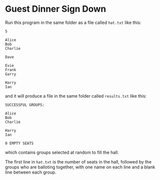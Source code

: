 Guest Dinner Sign Down
======================

Run this program in the same folder as a file called `hat.txt` like this:

```
5

Alice
Bob
Charlie

Dave

Evie
Frank
Garry

Harry
Ian
```

and it will produce a file in the same folder called `results.txt` like this:

```
SUCCESSFUL GROUPS:

Alice
Bob
Charlie

Harry
Ian

0 EMPTY SEATS
```

which contains groups selected at random to fill the hall.

The first line in `hat.txt` is the number of seats in the hall, followed by the groups who are balloting together, with one name on each line and a blank line between each group.
